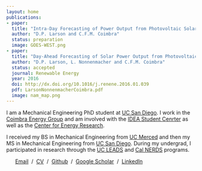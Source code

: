 ```yaml
---
layout: home
publications:
- paper:
  title: "Intra-Day Forecasting of Power Output from Photovoltaic Solar Plants"
  author: "D.P. Larson and C.F.M. Coimbra"
  status: preparation
  image: GOES-WEST.png
- paper:
  title: "Day-Ahead Forecasting of Solar Power Output from Photovoltaic Plants"
  author: "D.P. Larson, L. Nonnenmacher and C.F.M. Coimbra"
  status: accepted
  journal: Renewable Energy
  year: 2016
  doi: http://dx.doi.org/10.1016/j.renene.2016.01.039
  pdf: LarsonNonnenmacherCoimbra.pdf
  image: nam_map.png
---
```


I am a Mechanical Engineering PhD student at [UC San Diego](http://ucsd.edu). I work in the [Coimbra Energy Group](http://coimbra.ucsd.edu/) and am involved with the [IDEA Student Cenrter](http://idea.ucsd.edu/) as well as the [Center for Energy Research](http://cer.ucsd.edu/).

I received my BS in Mechanical Engineering from [UC Merced](http://www.ucmerced.edu/) and then my MS in Mechanical Engineering from [UC San Diego](http://ucsd.edu). During my undergrad, I participated in research through the [UC LEADS](http://ogs-leads.ucsd.edu/) and [Cal NERDS](http://ucberkeleynerds.com) programs.

&nbsp; &nbsp; &nbsp; [Email](mailto:dplarson@ucsd.edu) &nbsp;/&nbsp; <a markdown="0" href="David_Larson.pdf">CV</a> &nbsp;/&nbsp; [Github](https://github.com/dplarson) &nbsp;/&nbsp; [Google Scholar](https://scholar.google.com/citations?user=meuTcaIAAAAJ)  &nbsp;/&nbsp; [LinkedIn](https://www.linkedin.com/in/david-larson-93433465)
